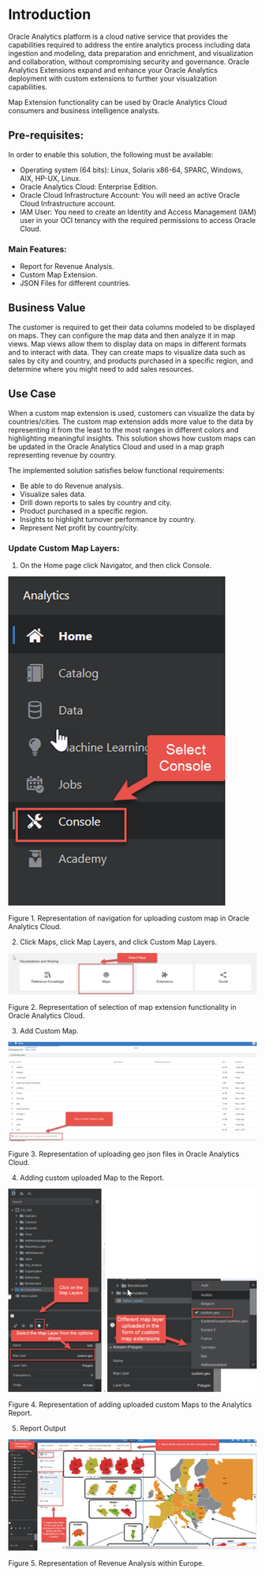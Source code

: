 # Introduction

Oracle Analytics platform is a cloud native service that provides the capabilities required to address the entire analytics process including data ingestion and modeling, data preparation and enrichment, and visualization and collaboration, without compromising security and governance. Oracle Analytics Extensions expand and enhance your Oracle Analytics deployment with custom extensions to further your visualization capabilities.

Map Extension functionality can be used by Oracle Analytics Cloud consumers and business intelligence analysts. 

## Pre-requisites:

In order to enable this solution, the following must be available:

- Operating system (64 bits): Linux, Solaris x86-64, SPARC, Windows, AIX, HP-UX, Linux.
- Oracle Analytics Cloud: Enterprise Edition.
- Oracle Cloud Infrastructure Account: You will need an active Oracle Cloud Infrastructure account. 
- IAM User: You need to create an Identity and Access Management (IAM) user in your OCI tenancy with the required permissions to access Oracle Cloud.
  
### Main Features:

- Report for Revenue Analysis.
- Custom Map Extension.
- JSON Files for different countries.

## Business Value
The customer is required to get their data columns modeled to be displayed on maps. They can configure the map data and then analyze it in map views.
Map views allow them to display data on maps in different formats and to interact with data. They can create maps to visualize data such as sales by city and country, and products purchased in a specific region, and determine where you might need to add sales resources.

## Use Case 

When a custom map extension is used, customers can visualize the data by countries/cities.
The custom map extension adds more value to the data by representing it from the least to the most ranges in different colors and highlighting meaningful insights. This solution shows how custom maps can be updated in the Oracle Analytics Cloud and used in a map graph representing revenue by country.

The implemented solution satisfies below functional requirements:

- Be able to do Revenue analysis.
- Visualize sales data.
- Drill down reports to sales by country and city.
- Product purchased in a specific region.
- Insights to highlight turnover performance by country.
- Represent Net profit by country/city.

### Update Custom Map Layers:

1.	On the Home page click Navigator, and then click Console.


![Alt text](<images/Figure 1.png>)

Figure 1.  Representation of navigation for uploading custom map in Oracle Analytics Cloud.

2.	Click Maps, click Map Layers, and click Custom Map Layers.

![Alt text](<images/Figure 2.png>)

Figure 2.  Representation of selection of map extension functionality in Oracle Analytics Cloud.

3.	Add Custom Map.


![Alt text](<images/Figure 3.png>)

Figure 3. Representation of uploading geo json files in Oracle Analytics Cloud.

4.	Adding custom uploaded Map to the Report.

![Alt text](<images/Figure 4.png>)

Figure 4. Representation of adding uploaded custom Maps to the Analytics Report.

5.	Report Output

![Alt text](<images/Figure 5.png>)


Figure 5. Representation of Revenue Analysis within Europe.
